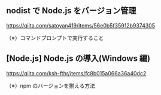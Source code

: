 ## nodist で Node.js をバージョン管理

https://qiita.com/satoyan419/items/56e0b5f35912b9374305

（※）コマンドプロンプトで実行すること

## [Node.js] Node.js の導入(Windows 編)

https://qiita.com/ksh-fthr/items/fc8b015a066a36a40dc2

（※）npm のバージョンを揃える方法
